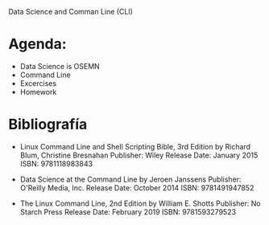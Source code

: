 Data Science and Comman Line (CLI)

Agenda:
=======
- Data Science is OSEMN
- Command Line
- Excercises
- Homework


Bibliografía
============
- Linux Command Line and Shell Scripting Bible, 3rd Edition
    by Richard Blum, Christine Bresnahan
    Publisher: Wiley
    Release Date: January 2015
    ISBN: 9781118983843

- Data Science at the Command Line
  by Jeroen Janssens
  Publisher: O'Reilly Media, Inc.
  Release Date: October 2014
  ISBN: 9781491947852
  
- The Linux Command Line, 2nd Edition
  by William E. Shotts
  Publisher: No Starch Press
  Release Date: February 2019
  ISBN: 9781593279523